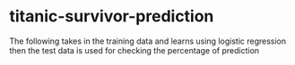 # titanic-survivor-prediction
The following takes in the training data and learns using logistic regression then the test data is used for checking the percentage of prediction

